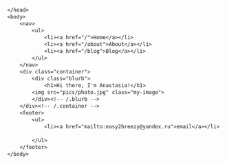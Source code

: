 
<html>
	<head>
		<title>Easy Breezy English</title>
	
  <style>
    .my-image {
      float: right;
      margin-left: 20px;
      margin-top: -50px;
    }
  </style>
	</head>
	<body>
		<nav>
    		<ul>
        		<li><a href="/">Home</a></li>
	        	<li><a href="/about">About</a></li>
        		<li><a href="/blog">Blog</a></li>
    		</ul>
		</nav>
		<div class="container">
    		<div class="blurb">
        		<h1>Hi there, I'm Anastasia!</h1>
			<img src="pics/photo.jpg" class="my-image">
    		</div><!-- /.blurb -->
		</div><!-- /.container -->
		<footer>
    		<ul>
        		<li><a href="mailto:easy2breezy@yandex.ru">email</a></li>
        	
			</ul>
		</footer>
	</body>
</html>
